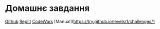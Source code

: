 # Домашнє завдання

[Github](https://github.com/JohnyQ13)
[ReplIt](https://replit.com/@JohnyQ13)
[CodeWars](https://www.codewars.com/users/JohnyQ13)
[Manual](https://try.github.io/levels/1/challenges/1
